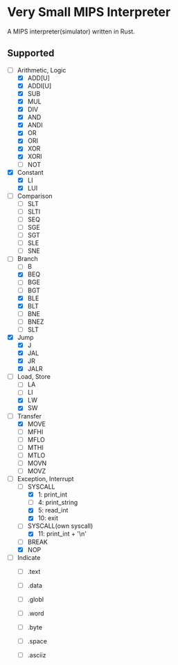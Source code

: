 # Very Small MIPS Interpreter
A MIPS interpreter(simulator) written in Rust.  

## Supported
- [ ] Arithmetic, Logic
    - [x] ADD[U]
    - [x] ADDI[U]
    - [x] SUB
    - [x] MUL
    - [x] DIV
    - [x] AND
    - [x] ANDI
    - [x] OR
    - [x] ORI
    - [x] XOR
    - [x] XORI
    - [ ] NOT
- [x] Constant
    - [x] LI
    - [x] LUI
- [ ] Comparison
    - [ ] SLT
    - [ ] SLTI
    - [ ] SEQ
    - [ ] SGE
    - [ ] SGT
    - [ ] SLE
    - [ ] SNE
- [ ] Branch
    - [ ] B
    - [x] BEQ
    - [ ] BGE
    - [ ] BGT
    - [x] BLE
    - [x] BLT
    - [ ] BNE
    - [ ] BNEZ
    - [ ] SLT
- [x] Jump
    - [x] J
    - [x] JAL
    - [x] JR
    - [x] JALR
- [ ] Load, Store
    - [ ] LA
    - [ ] LI
    - [x] LW
    - [x] SW
- [ ] Transfer
    - [x] MOVE
    - [ ] MFHI
    - [ ] MFLO
    - [ ] MTHI
    - [ ] MTLO
    - [ ] MOVN
    - [ ] MOVZ
- [ ] Exception, Interrupt
    - [ ] SYSCALL
        - [x]  1: print_int
        - [ ]  4: print_string
        - [x]  5: read_int
        - [x] 10: exit
    - [ ] SYSCALL(own syscall)
        - [x] 11: print_int + '\n'
    - [ ] BREAK
    - [x] NOP
-[ ] Indicate
    - [ ] .text
    - [ ] .data
    - [ ] .globl
    - [ ] .word
    - [ ] .byte
    - [ ] .space
    - [ ] .asciiz

